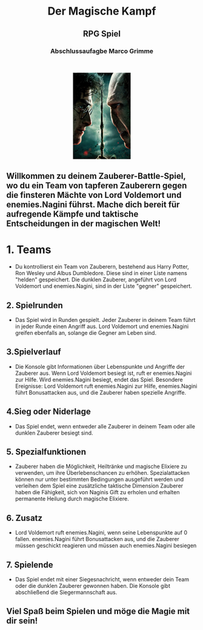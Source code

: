 <h1 align="center">Der Magische Kampf</h1>
<h2 align="center"> RPG Spiel</h2>
<h3 align="center"> Abschlussaufagbe Marco Grimme</h3>
<br>

<p align="center">
  <img src="img/d6229617c8b0288b08375e26cc669603.png"width="30%">
</p>


## Willkommen zu deinem Zauberer-Battle-Spiel, wo du ein Team von tapferen Zauberern gegen die finsteren Mächte von Lord Voldemort und enemies.Nagini führst. Mache dich bereit für aufregende Kämpfe und taktische Entscheidungen in der magischen Welt!

# 1. Teams

* Du kontrollierst ein Team von Zauberern, bestehend aus Harry Potter, Ron Wesley und Albus Dumbledore. Diese sind in einer Liste namens "helden" gespeichert. Die dunklen Zauberer, angeführt von Lord Voldemort und enemies.Nagini, sind in der Liste "gegner" gespeichert.

## 2. Spielrunden

* Das Spiel wird in Runden gespielt. Jeder Zauberer in deinem Team führt in jeder Runde einen Angriff aus. Lord Voldemort und enemies.Nagini greifen ebenfalls an, solange die Gegner am Leben sind.


## 3.Spielverlauf
* Die Konsole gibt Informationen über Lebenspunkte und Angriffe der Zauberer aus. Wenn Lord Voldemort besiegt ist, ruft er enemies.Nagini zur Hilfe. Wird enemies.Nagini besiegt, endet das Spiel. Besondere Ereignisse: Lord Voldemort ruft enemies.Nagini zur Hilfe, enemies.Nagini führt Bonusattacken aus, und die Zauberer haben spezielle Angriffe.


## 4.Sieg oder Niderlage
* Das Spiel endet, wenn entweder alle Zauberer in deinem Team oder alle dunklen Zauberer besiegt sind.


## 5. Spezialfunktionen

* Zauberer haben die Möglichkeit, Heiltränke und magische Elixiere zu verwenden, um ihre Überlebenschancen zu erhöhen.
Spezialattacken können nur unter bestimmten Bedingungen ausgeführt werden und verleihen dem Spiel eine zusätzliche taktische Dimension
Zauberer haben die Fähigkeit, sich von Naginis Gift zu erholen und erhalten permanente Heilung durch magische Elixiere.


## 6. Zusatz

* Lord Voldemort ruft enemies.Nagini, wenn seine Lebenspunkte auf 0 fallen. enemies.Nagini führt Bonusattacken aus, und die Zauberer müssen geschickt reagieren
und müssen auch enemies.Nagini besiegen
## 7. Spielende
* Das Spiel endet mit einer Siegesnachricht, wenn entweder dein Team oder die dunklen Zauberer gewonnen haben.
Die Konsole gibt abschließend die Siegermannschaft aus.

## Viel Spaß beim Spielen und möge die Magie mit dir sein!
